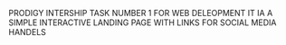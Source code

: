 PRODIGY INTERSHIP TASK NUMBER 1 FOR WEB DELEOPMENT
IT IA A SIMPLE INTERACTIVE LANDING PAGE WITH LINKS FOR SOCIAL MEDIA HANDELS 
